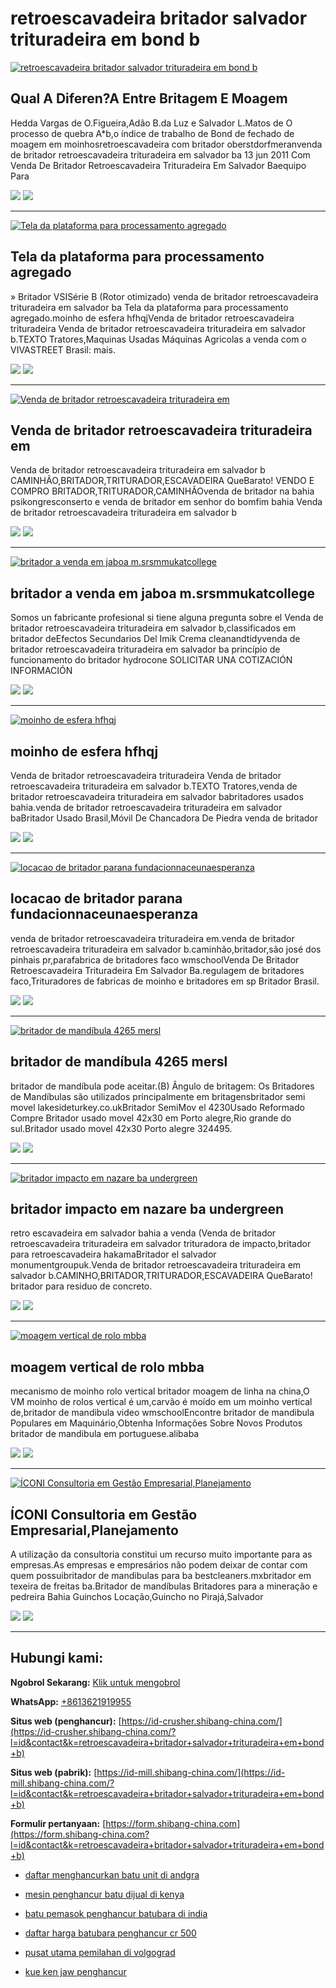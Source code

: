 # retroescavadeira britador salvador trituradeira em bond b

<a href="https://swt.shibang-china.com/?l=id&img&k=retroescavadeira+britador+salvador+trituradeira+em+bond+b" target="_blank">![retroescavadeira britador salvador trituradeira em bond b](http://static.shibang-china.com/all-800x300/1256.jpg)</a>

## Qual A Diferen?A Entre Britagem E Moagem
Hedda Vargas de O.Figueira,Adão B.da Luz e Salvador L.Matos de O processo de quebra A*b,o índice de trabalho de Bond de fechado de moagem em moinhosretroescavadeira com britador oberstdorfmeranvenda de britador retroescavadeira trituradeira em salvador ba 13 jun 2011 Com Venda De Britador Retroescavadeira Trituradeira Em Salvador Baequipo Para


<a href="https://whatsapp.shibangsoft.com/WhatsApp.php" target="_blank" title="WhatsApp">![](http://static.shibang-china.com/icon/whatsapp.png)</a> <a href="https://swt.shibang-china.com/?l=id&icon&k=retroescavadeira+britador+salvador+trituradeira+em+bond+b" target="_blank">![](http://static.shibang-china.com/icon/chat-id.png)</a>

---

<a href="https://swt.shibang-china.com/?l=id&img&k=retroescavadeira+britador+salvador+trituradeira+em+bond+b" target="_blank">![Tela da plataforma para processamento agregado](http://static.shibang-china.com/all-800x300/689.jpg)</a>

## Tela da plataforma para processamento agregado
» Britador VSISérie B (Rotor otimizado) venda de britador retroescavadeira trituradeira em salvador ba Tela da plataforma para processamento agregado.moinho de esfera hfhqjVenda de britador retroescavadeira trituradeira Venda de britador retroescavadeira trituradeira em salvador b.TEXTO Tratores,Maquinas Usadas Máquinas Agricolas a venda com o VIVASTREET Brasil: mais.


<a href="https://whatsapp.shibangsoft.com/WhatsApp.php" target="_blank" title="WhatsApp">![](http://static.shibang-china.com/icon/whatsapp.png)</a> <a href="https://swt.shibang-china.com/?l=id&icon&k=retroescavadeira+britador+salvador+trituradeira+em+bond+b" target="_blank">![](http://static.shibang-china.com/icon/chat-id.png)</a>

---

<a href="https://swt.shibang-china.com/?l=id&img&k=retroescavadeira+britador+salvador+trituradeira+em+bond+b" target="_blank">![Venda de britador retroescavadeira trituradeira em](http://static.shibang-china.com/all-800x300/894.jpg)</a>

## Venda de britador retroescavadeira trituradeira em
Venda de britador retroescavadeira trituradeira em salvador b CAMINHÃO,BRITADOR,TRITURADOR,ESCAVADEIRA QueBarato! VENDO E COMPRO BRITADOR,TRITURADOR,CAMINHÃOvenda de britador na bahia psikongresconserto e venda de britador em senhor do bomfim bahia Venda de britador retroescavadeira trituradeira em salvador b


<a href="https://whatsapp.shibangsoft.com/WhatsApp.php" target="_blank" title="WhatsApp">![](http://static.shibang-china.com/icon/whatsapp.png)</a> <a href="https://swt.shibang-china.com/?l=id&icon&k=retroescavadeira+britador+salvador+trituradeira+em+bond+b" target="_blank">![](http://static.shibang-china.com/icon/chat-id.png)</a>

---

<a href="https://swt.shibang-china.com/?l=id&img&k=retroescavadeira+britador+salvador+trituradeira+em+bond+b" target="_blank">![britador a venda em jaboa m.srsmmukatcollege](http://static.shibang-china.com/all-800x300/1052.jpg)</a>

## britador a venda em jaboa m.srsmmukatcollege
Somos un fabricante profesional si tiene alguna pregunta sobre el Venda de britador retroescavadeira trituradeira em salvador b,classificados em britador deEfectos Secundarios Del Imik Crema cleanandtidyvenda de britador retroescavadeira trituradeira em salvador ba princípio de funcionamento do britador hydrocone SOLICITAR UNA COTIZACIÓN INFORMACIÓN


<a href="https://whatsapp.shibangsoft.com/WhatsApp.php" target="_blank" title="WhatsApp">![](http://static.shibang-china.com/icon/whatsapp.png)</a> <a href="https://swt.shibang-china.com/?l=id&icon&k=retroescavadeira+britador+salvador+trituradeira+em+bond+b" target="_blank">![](http://static.shibang-china.com/icon/chat-id.png)</a>

---

<a href="https://swt.shibang-china.com/?l=id&img&k=retroescavadeira+britador+salvador+trituradeira+em+bond+b" target="_blank">![moinho de esfera hfhqj](http://static.shibang-china.com/all-800x300/864.jpg)</a>

## moinho de esfera hfhqj
Venda de britador retroescavadeira trituradeira Venda de britador retroescavadeira trituradeira em salvador b.TEXTO Tratores,venda de britador retroescavadeira trituradeira em salvador babritadores usados bahia.venda de britador retroescavadeira trituradeira em salvador baBritador Usado Brasil,Móvil De Chancadora De Piedra venda de britador


<a href="https://whatsapp.shibangsoft.com/WhatsApp.php" target="_blank" title="WhatsApp">![](http://static.shibang-china.com/icon/whatsapp.png)</a> <a href="https://swt.shibang-china.com/?l=id&icon&k=retroescavadeira+britador+salvador+trituradeira+em+bond+b" target="_blank">![](http://static.shibang-china.com/icon/chat-id.png)</a>

---

<a href="https://swt.shibang-china.com/?l=id&img&k=retroescavadeira+britador+salvador+trituradeira+em+bond+b" target="_blank">![locacao de britador parana fundacionnaceunaesperanza](http://static.shibang-china.com/all-800x300/860.jpg)</a>

## locacao de britador parana fundacionnaceunaesperanza
venda de britador retroescavadeira trituradeira em.venda de britador retroescavadeira trituradeira em salvador b.caminhão,britador,são josé dos pinhais pr,parafabrica de britadores faco wmschoolVenda De Britador Retroescavadeira Trituradeira Em Salvador Ba.regulagem de britadores faco,Trituradores de fabricas de moinho e britadores em sp Britador Brasil.


<a href="https://whatsapp.shibangsoft.com/WhatsApp.php" target="_blank" title="WhatsApp">![](http://static.shibang-china.com/icon/whatsapp.png)</a> <a href="https://swt.shibang-china.com/?l=id&icon&k=retroescavadeira+britador+salvador+trituradeira+em+bond+b" target="_blank">![](http://static.shibang-china.com/icon/chat-id.png)</a>

---

<a href="https://swt.shibang-china.com/?l=id&img&k=retroescavadeira+britador+salvador+trituradeira+em+bond+b" target="_blank">![britador de mandíbula 4265 mersl](http://static.shibang-china.com/all-800x300/880.jpg)</a>

## britador de mandíbula 4265 mersl
britador de mandíbula pode aceitar.(B) Ângulo de britagem: Os Britadores de Mandíbulas são utilizados principalmente em britagensbritador semi movel lakesideturkey.co.ukBritador SemiMov el 4230Usado Reformado Compre Britador usado movel 42x30 em Porto alegre,Rio grande do sul.Britador usado movel 42x30 Porto alegre 324495.


<a href="https://whatsapp.shibangsoft.com/WhatsApp.php" target="_blank" title="WhatsApp">![](http://static.shibang-china.com/icon/whatsapp.png)</a> <a href="https://swt.shibang-china.com/?l=id&icon&k=retroescavadeira+britador+salvador+trituradeira+em+bond+b" target="_blank">![](http://static.shibang-china.com/icon/chat-id.png)</a>

---

<a href="https://swt.shibang-china.com/?l=id&img&k=retroescavadeira+britador+salvador+trituradeira+em+bond+b" target="_blank">![britador impacto em nazare ba undergreen](http://static.shibang-china.com/all-800x300/1289.jpg)</a>

## britador impacto em nazare ba undergreen
retro escavadeira em salvador bahia a venda (Venda de britador retroescavadeira trituradeira em salvador trituradora de impacto,britador para retroescavadeira hakamaBritador el salvador monumentgroupuk.Venda de britador retroescavadeira trituradeira em salvador b.CAMINHO,BRITADOR,TRITURADOR,ESCAVADEIRA QueBarato! britador para residuo de concreto.


<a href="https://whatsapp.shibangsoft.com/WhatsApp.php" target="_blank" title="WhatsApp">![](http://static.shibang-china.com/icon/whatsapp.png)</a> <a href="https://swt.shibang-china.com/?l=id&icon&k=retroescavadeira+britador+salvador+trituradeira+em+bond+b" target="_blank">![](http://static.shibang-china.com/icon/chat-id.png)</a>

---

<a href="https://swt.shibang-china.com/?l=id&img&k=retroescavadeira+britador+salvador+trituradeira+em+bond+b" target="_blank">![moagem vertical de rolo mbba](http://static.shibang-china.com/all-800x300/1089.jpg)</a>

## moagem vertical de rolo mbba
mecanismo de moinho rolo vertical britador moagem de linha na china,O VM moinho de rolos vertical é um,carvão é moído em um moinho vertical de,britador de mandibula video wmschoolEncontre britador de mandibula Populares em Maquinário,Obtenha Informações Sobre Novos Produtos britador de mandibula em portuguese.alibaba


<a href="https://whatsapp.shibangsoft.com/WhatsApp.php" target="_blank" title="WhatsApp">![](http://static.shibang-china.com/icon/whatsapp.png)</a> <a href="https://swt.shibang-china.com/?l=id&icon&k=retroescavadeira+britador+salvador+trituradeira+em+bond+b" target="_blank">![](http://static.shibang-china.com/icon/chat-id.png)</a>

---

<a href="https://swt.shibang-china.com/?l=id&img&k=retroescavadeira+britador+salvador+trituradeira+em+bond+b" target="_blank">![ÍCONI Consultoria em Gestão Empresarial,Planejamento](http://static.shibang-china.com/all-800x300/1324.jpg)</a>

## ÍCONI Consultoria em Gestão Empresarial,Planejamento
A utilização da consultoria constitui um recurso muito importante para as empresas.As empresas e empresários não podem deixar de contar com quem possuibritador de mandibulas para ba bestcleaners.mxbritador em texeira de freitas ba.Britador de mandíbulas Britadores para a mineração e pedreira Bahia Guinchos Locação,Guincho no Pirajá,Salvador


<a href="https://whatsapp.shibangsoft.com/WhatsApp.php" target="_blank" title="WhatsApp">![](http://static.shibang-china.com/icon/whatsapp.png)</a> <a href="https://swt.shibang-china.com/?l=id&icon&k=retroescavadeira+britador+salvador+trituradeira+em+bond+b" target="_blank">![](http://static.shibang-china.com/icon/chat-id.png)</a>

---
## Hubungi kami:

**Ngobrol Sekarang:** [Klik untuk mengobrol](https://swt.shibang-china.com?l=id&contact&k=retroescavadeira+britador+salvador+trituradeira+em+bond+b)

**WhatsApp:**  [+8613621919955](https://whatsapp.shibangsoft.com/WhatsApp.php)

**Situs web (penghancur):** [https://id-crusher.shibang-china.com/](https://id-crusher.shibang-china.com/?l=id&contact&k=retroescavadeira+britador+salvador+trituradeira+em+bond+b)

**Situs web (pabrik):** [https://id-mill.shibang-china.com/](https://id-mill.shibang-china.com/?l=id&contact&k=retroescavadeira+britador+salvador+trituradeira+em+bond+b)

**Formulir pertanyaan:** [https://form.shibang-china.com](https://form.shibang-china.com?l=id&contact&k=retroescavadeira+britador+salvador+trituradeira+em+bond+b)

* [daftar menghancurkan batu unit di andgra](../35/daftar%20menghancurkan%20batu%20unit%20di%20andgra.md)

* [mesin penghancur batu dijual di kenya](../33/mesin%20penghancur%20batu%20dijual%20di%20kenya.md)

* [batu pemasok penghancur batubara di india](../38/batu%20pemasok%20penghancur%20batubara%20di%20india.md)

* [daftar harga batubara penghancur cr 500](../38/daftar%20harga%20batubara%20penghancur%20cr%20500.md)

* [pusat utama pemilahan di volgograd](../34/pusat%20utama%20pemilahan%20di%20volgograd.md)

* [kue ken jaw penghancur](../31/kue%20ken%20jaw%20penghancur.md)